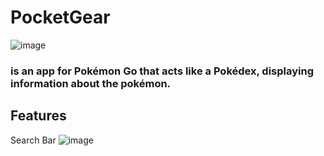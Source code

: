 # PocketGear


![image](https://github.com/Spaghettimonstar/PocketGear/assets/130066887/97a94a0f-c501-4221-a1a1-e90817a18965)



### is an app for Pokémon Go that acts like a Pokédex, displaying information about the pokémon.


## Features

Search Bar
![image](https://github.com/Spaghettimonstar/PocketGear/assets/130066887/a028ec29-d4f2-4b07-bd01-1e4ff5522f8e)
